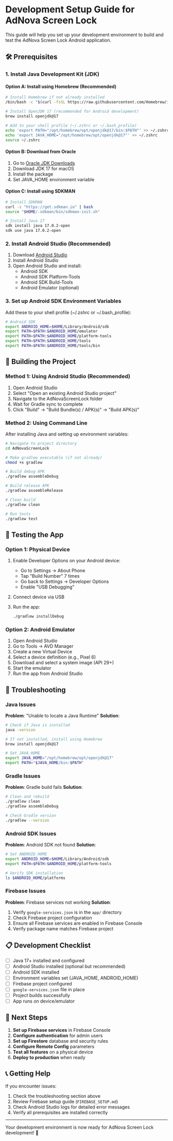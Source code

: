 # Development Setup Guide for AdNova Screen Lock

This guide will help you set up your development environment to build and test the AdNova Screen Lock Android application.

## 🛠 Prerequisites

### 1. Install Java Development Kit (JDK)

#### Option A: Install using Homebrew (Recommended)
```bash
# Install Homebrew if not already installed
/bin/bash -c "$(curl -fsSL https://raw.githubusercontent.com/Homebrew/install/HEAD/install.sh)"

# Install OpenJDK 17 (recommended for Android development)
brew install openjdk@17

# Add to your shell profile (~/.zshrc or ~/.bash_profile)
echo 'export PATH="/opt/homebrew/opt/openjdk@17/bin:$PATH"' >> ~/.zshrc
echo 'export JAVA_HOME="/opt/homebrew/opt/openjdk@17"' >> ~/.zshrc
source ~/.zshrc
```

#### Option B: Download from Oracle
1. Go to [Oracle JDK Downloads](https://www.oracle.com/java/technologies/downloads/)
2. Download JDK 17 for macOS
3. Install the package
4. Set JAVA_HOME environment variable

#### Option C: Install using SDKMAN
```bash
# Install SDKMAN
curl -s "https://get.sdkman.io" | bash
source "$HOME/.sdkman/bin/sdkman-init.sh"

# Install Java 17
sdk install java 17.0.2-open
sdk use java 17.0.2-open
```

### 2. Install Android Studio (Recommended)

1. Download [Android Studio](https://developer.android.com/studio)
2. Install Android Studio
3. Open Android Studio and install:
   - Android SDK
   - Android SDK Platform-Tools
   - Android SDK Build-Tools
   - Android Emulator (optional)

### 3. Set up Android SDK Environment Variables

Add these to your shell profile (~/.zshrc or ~/.bash_profile):

```bash
# Android SDK
export ANDROID_HOME=$HOME/Library/Android/sdk
export PATH=$PATH:$ANDROID_HOME/emulator
export PATH=$PATH:$ANDROID_HOME/platform-tools
export PATH=$PATH:$ANDROID_HOME/tools
export PATH=$PATH:$ANDROID_HOME/tools/bin
```

## 🚀 Building the Project

### Method 1: Using Android Studio (Recommended)

1. Open Android Studio
2. Select "Open an existing Android Studio project"
3. Navigate to the AdNovaScreenLock folder
4. Wait for Gradle sync to complete
5. Click "Build" → "Build Bundle(s) / APK(s)" → "Build APK(s)"

### Method 2: Using Command Line

After installing Java and setting up environment variables:

```bash
# Navigate to project directory
cd AdNovaScreenLock

# Make gradlew executable (if not already)
chmod +x gradlew

# Build debug APK
./gradlew assembleDebug

# Build release APK
./gradlew assembleRelease

# Clean build
./gradlew clean

# Run tests
./gradlew test
```

## 📱 Testing the App

### Option 1: Physical Device

1. Enable Developer Options on your Android device:
   - Go to Settings → About Phone
   - Tap "Build Number" 7 times
   - Go back to Settings → Developer Options
   - Enable "USB Debugging"

2. Connect device via USB
3. Run the app:
   ```bash
   ./gradlew installDebug
   ```

### Option 2: Android Emulator

1. Open Android Studio
2. Go to Tools → AVD Manager
3. Create a new Virtual Device
4. Select a device definition (e.g., Pixel 6)
5. Download and select a system image (API 29+)
6. Start the emulator
7. Run the app from Android Studio

## 🔧 Troubleshooting

### Java Issues

**Problem**: "Unable to locate a Java Runtime"
**Solution**: 
```bash
# Check if Java is installed
java -version

# If not installed, install using Homebrew
brew install openjdk@17

# Set JAVA_HOME
export JAVA_HOME="/opt/homebrew/opt/openjdk@17"
export PATH="$JAVA_HOME/bin:$PATH"
```

### Gradle Issues

**Problem**: Gradle build fails
**Solution**:
```bash
# Clean and rebuild
./gradlew clean
./gradlew assembleDebug

# Check Gradle version
./gradlew --version
```

### Android SDK Issues

**Problem**: Android SDK not found
**Solution**:
```bash
# Set ANDROID_HOME
export ANDROID_HOME=$HOME/Library/Android/sdk
export PATH=$PATH:$ANDROID_HOME/platform-tools

# Verify SDK installation
ls $ANDROID_HOME/platforms
```

### Firebase Issues

**Problem**: Firebase services not working
**Solution**:
1. Verify `google-services.json` is in the `app/` directory
2. Check Firebase project configuration
3. Ensure all Firebase services are enabled in Firebase Console
4. Verify package name matches Firebase project

## 📋 Development Checklist

- [ ] Java 17+ installed and configured
- [ ] Android Studio installed (optional but recommended)
- [ ] Android SDK installed
- [ ] Environment variables set (JAVA_HOME, ANDROID_HOME)
- [ ] Firebase project configured
- [ ] `google-services.json` file in place
- [ ] Project builds successfully
- [ ] App runs on device/emulator

## 🎯 Next Steps

1. **Set up Firebase services** in Firebase Console
2. **Configure authentication** for admin users
3. **Set up Firestore** database and security rules
4. **Configure Remote Config** parameters
5. **Test all features** on a physical device
6. **Deploy to production** when ready

## 📞 Getting Help

If you encounter issues:

1. Check the troubleshooting section above
2. Review Firebase setup guide (`FIREBASE_SETUP.md`)
3. Check Android Studio logs for detailed error messages
4. Verify all prerequisites are installed correctly

---

Your development environment is now ready for AdNova Screen Lock development! 🎉

